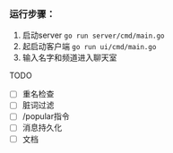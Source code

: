 ### 运行步骤：
1. 启动server
``go run server/cmd/main.go``
2. 起启动客户端
``go run ui/cmd/main.go``
3. 输入名字和频道进入聊天室

TODO
- [ ] 重名检查
- [ ] 脏词过滤
- [ ] /popular指令
- [ ] 消息持久化
- [ ] 文档
